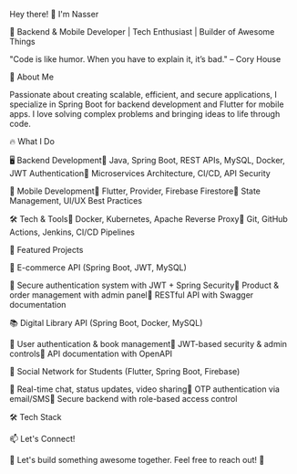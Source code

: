 Hey there! 👋 I'm Nasser

🚀 Backend & Mobile Developer | Tech Enthusiast | Builder of Awesome Things

"Code is like humor. When you have to explain it, it’s bad." – Cory House



🌟 About Me

Passionate about creating scalable, efficient, and secure applications, I specialize in Spring Boot for backend development and Flutter for mobile apps. I love solving complex problems and bringing ideas to life through code.

🔥 What I Do

🖥️ Backend Development🔹 Java, Spring Boot, REST APIs, MySQL, Docker, JWT Authentication🔹 Microservices Architecture, CI/CD, API Security

📱 Mobile Development🔹 Flutter, Provider, Firebase Firestore🔹 State Management, UI/UX Best Practices

🛠️ Tech & Tools🔹 Docker, Kubernetes, Apache Reverse Proxy🔹 Git, GitHub Actions, Jenkins, CI/CD Pipelines

🚀 Featured Projects

🛒 E-commerce API (Spring Boot, JWT, MySQL)

🔹 Secure authentication system with JWT + Spring Security🔹 Product & order management with admin panel🔹 RESTful API with Swagger documentation

📚 Digital Library API (Spring Boot, Docker, MySQL)

🔹 User authentication & book management🔹 JWT-based security & admin controls🔹 API documentation with OpenAPI

💬 Social Network for Students (Flutter, Spring Boot, Firebase)

🔹 Real-time chat, status updates, video sharing🔹 OTP authentication via email/SMS🔹 Secure backend with role-based access control

🛠 Tech Stack








📫 Let's Connect!




📩 Let's build something awesome together. Feel free to reach out! 🚀

